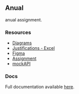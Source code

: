 ## Anual

anual assignment.

### Resources

- [Diagrams](https://app.diagrams.net/?libs=general;uml#G1o_ooQYoGarYq9FF1gDRubEYKmAPNF90K#%7B%22pageId%22%3A%22C5RBs43oDa-KdzZeNtuy%22%7D)
- [Justifications - Excel](https://docs.google.com/spreadsheets/d/1fUp0v8w6_35XXzrJLJNwBvbo_W9sJLq9swMP_iFxI84/edit#gid=0)
- [Figma](https://www.figma.com/file/l4YH5M21JTrqkBAEDC0iSx/Untitled?type=design&node-id=0%3A1&mode=design&t=dpcaHSFlc9CnMcil-1)
- [Assignment](https://suriweb.com.ar/archivos/general/DDS-TPA-2024.pdf)
- [mockAPI](https://mockapi.io/projects/665264aa813d78e6d6d56913)

### Docs

<!-- update this with the deployed website later -->

Full documentation available [here](./docs/markdown/).
